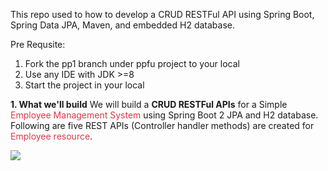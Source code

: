 This repo used to how to develop a CRUD RESTFul API using Spring Boot, Spring Data JPA, Maven, and embedded H2 database.

Pre Requsite:

1. Fork the pp1 branch under ppfu project to your local
2. Use any IDE with JDK >=8
3. Start the project in your local


<b>1. What we'll build</b>
We will build a <b>CRUD RESTFul APIs</b> for a Simple <font color="#d73a49">Employee Management System</font> using Spring Boot 2 JPA and H2 database. Following are five REST APIs (Controller handler methods) are created for <font color="#d73a49">Employee resource</font>.

<img src="https://4.bp.blogspot.com/-GIlhRU_3AdQ/W5trMB5AyII/AAAAAAAADyE/b8LXiR5fiFYC2Z9GdYiOYjV6w5gZv9jaQCLcBGAs/s1600/rest-api-list.PNG"></img>

